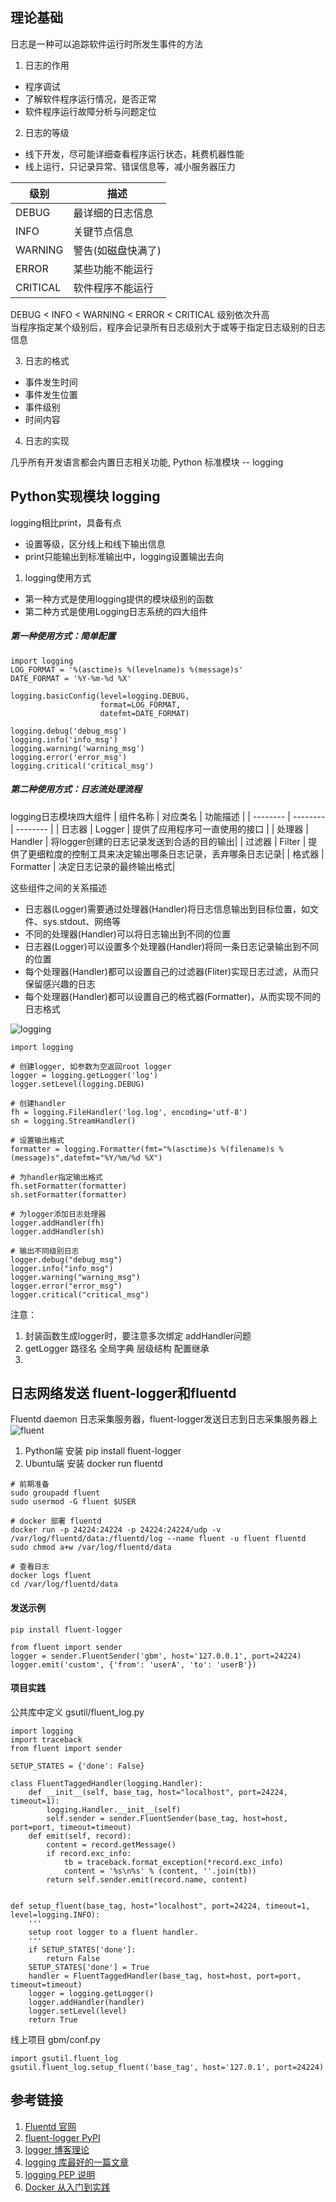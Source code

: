
## 理论基础
日志是一种可以追踪软件运行时所发生事件的方法
1. 日志的作用
- 程序调试  
- 了解软件程序运行情况，是否正常
- 软件程序运行故障分析与问题定位

2. 日志的等级
- 线下开发，尽可能详细查看程序运行状态，耗费机器性能
- 线上运行，只记录异常、错误信息等，减小服务器压力


| 级别      |      描述         | 
| --------  | --------          |
| DEBUG     | 最详细的日志信息  | 
| INFO      | 关键节点信息      |
| WARNING   | 警告(如磁盘快满了)|
| ERROR     | 某些功能不能运行  |
| CRITICAL  | 软件程序不能运行  |

DEBUG < INFO < WARNING < ERROR < CRITICAL 级别依次升高  
当程序指定某个级别后，程序会记录所有日志级别大于或等于指定日志级别的日志信息

3. 日志的格式
- 事件发生时间
- 事件发生位置
- 事件级别
- 时间内容

4. 日志的实现

几乎所有开发语言都会内置日志相关功能, Python 标准模块 -- logging

## Python实现模块 logging

logging相比print，具备有点
- 设置等级，区分线上和线下输出信息
- print只能输出到标准输出中，logging设置输出去向

1. logging使用方式
- 第一种方式是使用logging提供的模块级别的函数
- 第二种方式是使用Logging日志系统的四大组件

##### 第一种使用方式：简单配置
```
import logging
LOG_FORMAT = '%(asctime)s %(levelname)s %(message)s'
DATE_FORMAT = '%Y-%m-%d %X'

logging.basicConfig(level=logging.DEBUG,
                    format=LOG_FORMAT,
                    datefmt=DATE_FORMAT)

logging.debug('debug_msg')
logging.info('info_msg')
logging.warning('warning_msg')
logging.error('error_msg')
logging.critical('critical_msg')
```

##### 第二种使用方式：日志流处理流程

logging日志模块四大组件
| 组件名称 | 对应类名  | 功能描述 |
| -------- | --------  | -------- |
| 日志器   | Logger    | 提供了应用程序可一直使用的接口 |
| 处理器   | Handler   | 将logger创建的日志记录发送到合适的目的输出|
| 过滤器   | Filter    | 提供了更细粒度的控制工具来决定输出哪条日志记录，丢弃哪条日志记录|
| 格式器   | Formatter | 决定日志记录的最终输出格式|

这些组件之间的关系描述
- 日志器(Logger)需要通过处理器(Handler)将日志信息输出到目标位置，如文件、sys.stdout、网络等
- 不同的处理器(Handler)可以将日志输出到不同的位置
- 日志器(Logger)可以设置多个处理器(Handler)将同一条日志记录输出到不同的位置
- 每个处理器(Handler)都可以设置自己的过滤器(Fliter)实现日志过滤，从而只保留感兴趣的日志
- 每个处理器(Handler)都可以设置自己的格式器(Formatter)，从而实现不同的日志格式



![logging](https://note.youdao.com/yws/res/28524/37350498676842D5A2AAAA0C566DD9B4)

```
import logging

# 创建logger, 如参数为空返回root logger
logger = logging.getLogger('log')
logger.setLevel(logging.DEBUG)

# 创建handler
fh = logging.FileHandler('log.log', encoding='utf-8')
sh = logging.StreamHandler()

# 设置输出格式
formatter = logging.Formatter(fmt="%(asctime)s %(filename)s %(message)s",datefmt="%Y/%m/%d %X")

# 为handler指定输出格式
fh.setFormatter(formatter)
sh.setFormatter(formatter)

# 为logger添加日志处理器
logger.addHandler(fh)
logger.addHandler(sh)

# 输出不同级别日志
logger.debug("debug_msg")
logger.info("info_msg")
logger.warning("warning_msg")
logger.error("error_msg")
logger.critical("critical_msg")
```

注意：
1. 封装函数生成logger时，要注意多次绑定 addHandler问题
2. getLogger 路径名 全局字典 层级结构 配置继承
3. 

## 日志网络发送 fluent-logger和fluentd
Fluentd daemon 日志采集服务器，fluent-logger发送日志到日志采集服务器上
![fluent](https://note.youdao.com/yws/res/28521/12F56835104446FB9C985B21BF706BC9)



1. Python端 安装 pip install fluent-logger
2. Ubuntu端 安装 docker run fluentd

```
# 前期准备
sudo groupadd fluent
sudo usermod -G fluent $USER

# docker 部署 fluentd
docker run -p 24224:24224 -p 24224:24224/udp -v /var/log/fluentd/data:/fluentd/log --name fluent -u fluent fluentd
sudo chmod a+w /var/log/fluentd/data

# 查看日志
docker logs fluent
cd /var/log/fluentd/data
```

#### 发送示例
```
pip install fluent-logger

from fluent import sender
logger = sender.FluentSender('gbm', host='127.0.0.1', port=24224)
logger.emit('custom', {'from': 'userA', 'to': 'userB'})
```

#### 项目实践

公共库中定义 gsutil/fluent_log.py

```
import logging
import traceback
from fluent import sender

SETUP_STATES = {'done': False}

class FluentTaggedHandler(logging.Handler):
    def __init__(self, base_tag, host="localhost", port=24224, timeout=1):
        logging.Handler.__init__(self)
        self.sender = sender.FluentSender(base_tag, host=host, port=port, timeout=timeout)
    def emit(self, record):
        content = record.getMessage()
        if record.exc_info:
            tb = traceback.format_exception(*record.exc_info)
            content = '%s\n%s' % (content, ''.join(tb))
        return self.sender.emit(record.name, content)


def setup_fluent(base_tag, host="localhost", port=24224, timeout=1, level=logging.INFO):
    '''
    setup root logger to a fluent handler.
    '''
    if SETUP_STATES['done']:
        return False
    SETUP_STATES['done'] = True
    handler = FluentTaggedHandler(base_tag, host=host, port=port, timeout=timeout)
    logger = logging.getLogger()
    logger.addHandler(handler)
    logger.setLevel(level)
    return True
```

线上项目 gbm/conf.py

```
import gsutil.fluent_log
gsutil.fluent_log.setup_fluent('base_tag', host='127.0.1', port=24224)
```


## 参考链接
1. [Fluentd 官网](https://www.fluentd.org/)
2. [fluent-logger PyPI](https://pypi.org/project/fluent-logger/)
3. [logger 博客理论](https://www.cnblogs.com/Nicholas0707/p/9021672.html)
4. [logging 库最好的一篇文章](https://juejin.im/post/5bc2bd3a5188255c94465d31)
4. [logging PEP 说明](https://www.python.org/dev/peps/pep-0282/)
5. [Docker 从入门到实践](https://yeasy.gitbooks.io/docker_practice/)





